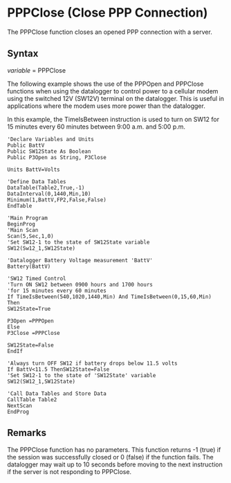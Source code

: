 # PPPClose (Close PPP Connection)

The PPPClose function closes an opened PPP connection with a server.

## Syntax

_variable_ = PPPClose

The following example shows the use of the PPPOpen and PPPClose functions when using the datalogger to control power to a cellular modem using the switched 12V (SW12V) terminal on the datalogger. This is useful in applications where the modem uses more power than the datalogger.

In this example, the TimeIsBetween instruction is used to turn on SW12 for 15 minutes every 60 minutes between 9:00 a.m. and 5:00 p.m.

```
'Declare Variables and Units
Public BattV
Public SW12State As Boolean
Public P3Open as String, P3Close

Units BattV=Volts

'Define Data Tables
DataTable(Table2,True,-1)
DataInterval(0,1440,Min,10)
Minimum(1,BattV,FP2,False,False)
EndTable

'Main Program
BeginProg
'Main Scan
Scan(5,Sec,1,0)
'Set SW12-1 to the state of SW12State variable
SW12(Sw12_1,SW12State)

'Datalogger Battery Voltage measurement 'BattV'
Battery(BattV)

'SW12 Timed Control
'Turn ON SW12 between 0900 hours and 1700 hours
'for 15 minutes every 60 minutes
If TimeIsBetween(540,1020,1440,Min) And TimeIsBetween(0,15,60,Min) Then
SW12State=True

P3Open =PPPOpen
Else
P3Close =PPPClose

SW12State=False
EndIf

'Always turn OFF SW12 if battery drops below 11.5 volts
If BattV<11.5 ThenSW12State=False
'Set SW12-1 to the state of 'SW12State' variable
SW12(SW12_1,SW12State)

'Call Data Tables and Store Data
CallTable Table2
NextScan
EndProg
```

## Remarks

The PPPClose function has no parameters. This function returns -1 (true) if the session was successfully closed or 0 (false) if the function fails. The datalogger may wait up to 10 seconds before moving to the next instruction if the server is not responding to PPPClose.
